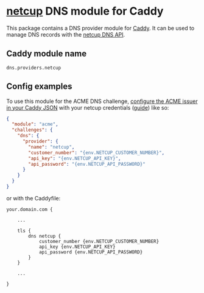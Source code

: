 # [netcup](https://www.netcup.de/) DNS module for Caddy

This package contains a DNS provider module for [Caddy](https://github.com/caddyserver/caddy). It can be used to manage DNS records with the [netcup DNS API](https://ccp.netcup.net/run/webservice/servers/endpoint.php).

## Caddy module name

```
dns.providers.netcup
```

## Config examples

To use this module for the ACME DNS challenge, [configure the ACME issuer in your Caddy JSON](https://caddyserver.com/docs/json/apps/tls/automation/policies/issuer/acme/) with your netcup credentials ([guide](https://www.netcup-wiki.de/wiki/CCP_API)) like so:

```json
{
  "module": "acme",
  "challenges": {
    "dns": {
      "provider": {
        "name": "netcup",
        "customer_number": "{env.NETCUP_CUSTOMER_NUMBER}",
        "api_key": "{env.NETCUP_API_KEY}",
        "api_password": "{env.NETCUP_API_PASSWORD}"
      }
    }
  }
}
```

or with the Caddyfile:

```
your.domain.com {

	...

	tls {
		dns netcup {
			customer_number {env.NETCUP_CUSTOMER_NUMBER}
			api_key {env.NETCUP_API_KEY}
			api_password {env.NETCUP_API_PASSWORD}
		}
	}

	...

}
```
